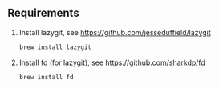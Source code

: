 ## Requirements

1. Install lazygit, see https://github.com/jesseduffield/lazygit

   ```zsh
   brew install lazygit
   ```

2. Install fd (for lazygit), see https://github.com/sharkdp/fd

   ```zsh
   brew install fd
   ```
